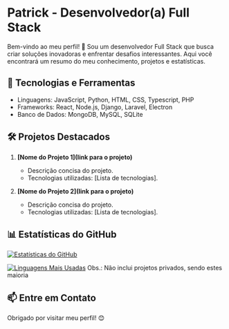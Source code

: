 # Patrick - Desenvolvedor(a) Full Stack

Bem-vindo ao meu perfil! 👋 Sou um desenvolvedor Full Stack que busca criar soluções inovadoras e enfrentar desafios interessantes. Aqui você encontrará um resumo do meu conhecimento, projetos e estatísticas.

## 🚀 Tecnologias e Ferramentas

- Linguagens: JavaScript, Python, HTML, CSS, Typescript, PHP
- Frameworks: React, Node.js, Django, Laravel, Electron
- Banco de Dados: MongoDB, MySQL, SQLite

<!--
## 🌱 Atualmente Aprendendo

Estou atualmente focado em aprimorar minhas habilidades e conhecimentos
-->
## 🛠️ Projetos Destacados

1. **[Nome do Projeto 1](link para o projeto)**
   - Descrição concisa do projeto.
   - Tecnologias utilizadas: [Lista de tecnologias].

2. **[Nome do Projeto 2](link para o projeto)**
   - Descrição concisa do projeto.
   - Tecnologias utilizadas: [Lista de tecnologias].

## 📊 Estatísticas do GitHub

[![Estatísticas do GitHub](https://github-readme-stats.vercel.app/api?username=PatrickFS18&show_icons=true&count_private=true&hide=stars)](https://github.com/PatrickFS18)

[![Linguagens Mais Usadas](https://github-readme-stats.vercel.app/api/top-langs/?username=PatrickFS18&layout=compact)](https://github.com/PatrickFS18)
 Obs.: Não inclui projetos privados, sendo estes maioria
## 📫 Entre em Contato
<!--
- LinkedIn: [Seu Nome no LinkedIn](link do seu perfil)
-->
Obrigado por visitar meu perfil! 😊
